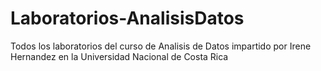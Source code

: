 # Laboratorios-AnalisisDatos

Todos los laboratorios del curso de Analisis de Datos impartido por Irene Hernandez en la Universidad Nacional de Costa Rica
